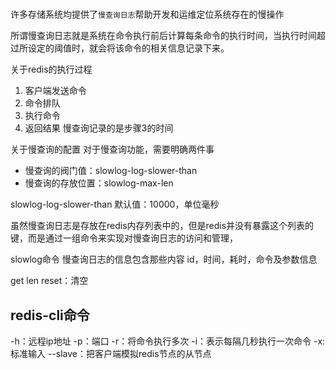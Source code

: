 


# 
许多存储系统均提供了`慢查询日志`帮助开发和运维定位系统存在的慢操作

所谓慢查询日志就是系统在命令执行前后计算每条命令的执行时间，当执行时间超过所设定的阈值时，就会将该命令的相关信息记录下来。



关于redis的执行过程

1. 客户端发送命令
2. 命令排队
3. 执行命令
4. 返回结果
慢查询记录的是步骤3的时间



关于慢查询的配置
对于慢查询功能，需要明确两件事
- 慢查询的阀门值：slowlog-log-slower-than
- 慢查询的存放位置：slowlog-max-len

slowlog-log-slower-than
默认值：10000，单位毫秒



虽然慢查询日志是存放在redis内存列表中的，但是redis并没有暴露这个列表的键，而是通过一组命令来实现对慢查询日志的访问和管理，

slowlog命令
慢查询日志的信息包含那些内容
id，时间，耗时，命令及参数信息

get
len
reset：清空


## redis-cli命令
-h：远程ip地址
-p：端口
-r：将命令执行多次
-i：表示每隔几秒执行一次命令
-x:标准输入
--slave：把客户端模拟redis节点的从节点










